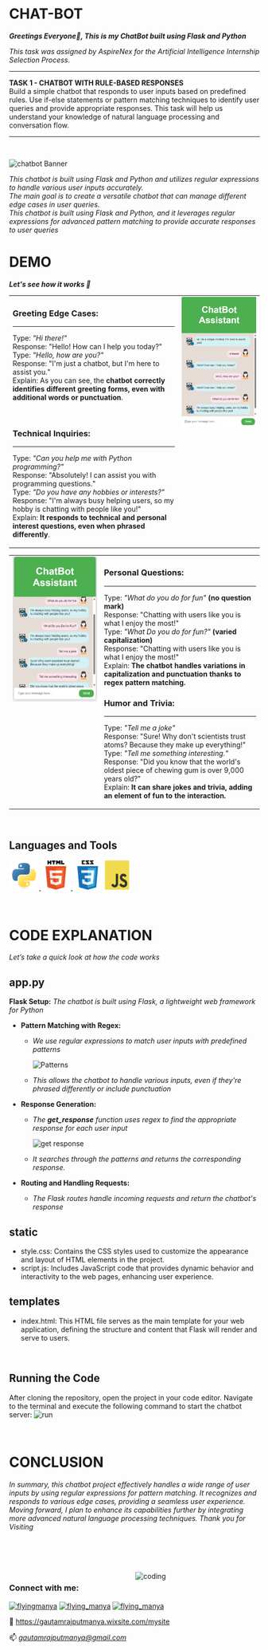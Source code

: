 # CHAT-BOT
***Greetings Everyone🌻, This is my ChatBot built using Flask and Python***<br>

*This task was assigned by AspireNex for the Artificial Intelligence Internship Selection Process*.<br>
<hr>

**TASK 1 - CHATBOT WITH RULE-BASED RESPONSES**<br>
Build a simple chatbot that responds to user inputs based on predefined rules. Use if-else statements or pattern matching techniques to identify user queries and provide appropriate responses. This task will help us understand your knowledge of natural language processing and conversation flow.

<hr>
<br>

![chatbot Banner](https://github.com/FlyingManya/AspireNex-ChatBot/assets/98754211/55315719-5cba-4f58-a2cd-5b7983debf7c)

*This chatbot is built using Flask and Python and utilizes regular expressions to handle various user inputs accurately. <br>
The main goal is to create a versatile chatbot that can manage different edge cases in user queries.<br>
This chatbot is built using Flask and Python, and it leverages regular expressions for advanced pattern matching to provide accurate responses to user queries*
<br>

# DEMO
***Let's see how it works 🌻***
<table style="border: none">
  <tr style="border: none;">
    <td style="border: none; vertical-align: top">
      <h3>Greeting Edge Cases:</h3>
      <hr>
      <p>Type: <em>"Hi there!"</em><br>
      Response: "Hello! How can I help you today?"<br>
      Type: <em>"Hello, how are you?"</em><br>
      Response: "I'm just a chatbot, but I'm here to assist you."<br>
      Explain: As you can see, the <strong>chatbot correctly identifies different greeting forms, even with additional words or punctuation</strong>.</p> <br>
      <h3>Technical Inquiries:</h3>
      <hr>
      <p>Type: <em>"Can you help me with Python programming?"</em><br>
      Response: "Absolutely! I can assist you with programming questions."<br>
      Type: <em>"Do you have any hobbies or interests?"</em><br>
      Response: "I'm always busy helping users, so my hobby is chatting with people like you!"<br>
      Explain: <strong>It responds to technical and personal interest questions, even when phrased differently</strong>.</p>
    </td>
    <td style="border: none; vertical-align: top">
      <img src="./ChatBot1.png" alt="ChatBot Image">
    </td>
  </tr>
</table>

<table style="border: none">
  <tr style="border: none;">
    <td style="border: none; vertical-align: top;">
      <img src="./ChatBot2.png" alt="ChatBot Image">
    </td>
    <td style="border: none; vertical-align: top">
      <h3>Personal Questions:</h3>
      <hr>
      <p>Type: <em>"What do you do for fun"</em> <strong>(no question mark)</strong><br>
      Response: "Chatting with users like you is what I enjoy the most!"<br>
      Type: <em>"What Do you do for fun?"</em> <strong>(varied capitalization)</strong><br>
      Response: "Chatting with users like you is what I enjoy the most!"<br>
      Explain: <strong>The chatbot handles variations in capitalization and punctuation thanks to regex pattern matching.</strong></p>
      <h3>Humor and Trivia:</h3>
      <hr>
      <p>Type: <em>"Tell me a joke"</em><br>
      Response: "Sure! Why don't scientists trust atoms? Because they make up everything!"<br>
      Type: <em>"Tell me something interesting."</em><br>
      Response: "Did you know that the world's oldest piece of chewing gum is over 9,000 years old?"<br>
      Explain: <strong>It can share jokes and trivia, adding an element of fun to the interaction.</strong></p>
    </td>
  </tr>
</table>
<br>

## Languages and Tools
<p align="left"> <a href="https://www.python.org" target="_blank" rel="noreferrer"> <img src="https://raw.githubusercontent.com/devicons/devicon/master/icons/python/python-original.svg" alt="python" width="60" height="60"/> </a> <a href="https://www.w3.org/html/" target="_blank" rel="noreferrer"> <img src="https://raw.githubusercontent.com/devicons/devicon/master/icons/html5/html5-original-wordmark.svg" alt="html5" width="60" height="60"/> </a> <a href="https://www.w3schools.com/css/" target="_blank" rel="noreferrer"> <img src="https://raw.githubusercontent.com/devicons/devicon/master/icons/css3/css3-original-wordmark.svg" alt="css3" width="60" height="60"/></a> <a href="https://developer.mozilla.org/en-US/docs/Web/JavaScript" target="_blank" rel="noreferrer"> <img src="https://raw.githubusercontent.com/devicons/devicon/master/icons/javascript/javascript-original.svg" alt="javascript" width="50" height="60"/></a> </p>
<br>

# CODE EXPLANATION
*Let’s take a quick look at how the code works*

## app.py
**Flask Setup:**
*The chatbot is built using Flask, a lightweight web framework for Python*<br>

- **Pattern Matching with Regex:**
  - *We use regular expressions to match user inputs with predefined patterns*<br>

     ![Patterns](https://github.com/FlyingManya/AspireNex-ChatBot/assets/98754211/4bd594fc-cd7e-4219-bfda-8ab42a417dcb)
    <br>

  - *This allows the chatbot to handle various inputs, even if they're phrased differently or include punctuation*

- **Response Generation:**
  - *The **get_response** function uses regex to find the appropriate response for each user input*<br>

    ![get response](https://github.com/FlyingManya/AspireNex-ChatBot/assets/98754211/96955e49-97f1-428d-be27-1d2d3968dcad)

  - *It searches through the patterns and returns the corresponding response.*

- **Routing and Handling Requests:**
  - *The Flask routes handle incoming requests and return the chatbot's response* <br>

## static
- style.css: Contains the CSS styles used to customize the appearance and layout of HTML elements in the project.
- script.js: Includes JavaScript code that provides dynamic behavior and interactivity to the web pages, enhancing user experience.

## templates 
- index.html: This HTML file serves as the main template for your web application, defining the structure and content that Flask will render and serve to users.

<br>

## Running the Code
After cloning the repository, open the project in your code editor.
Navigate to the terminal and execute the following command to start the chatbot server:
![run](https://github.com/FlyingManya/AspireNex-ChatBot/assets/98754211/8baaf98f-ddcd-411e-86ec-cfabe9797595)

<br>

# CONCLUSION
*In summary, this chatbot project effectively handles a wide range of user inputs by using regular expressions for pattern matching. It recognizes and responds to various edge cases, providing a seamless user experience.
Moving forward, I plan to enhance its capabilities further by integrating more advanced natural language processing techniques.
Thank you for Visiting*

<br>
<br>
<br>

<br>
<image align="right" alt="coding" width="250" src="https://github.com/FlyingManya/FlyingManya/assets/98754211/0a854199-b287-4dca-a4cc-8265cbd3335e" alt="flyingmanya"></p>

<h3 align="left">Connect with me:</h3>
<p align="left">
<a href="https://linkedin.com/in/flyingmanya" target="blank"><img align="center" src="https://raw.githubusercontent.com/rahuldkjain/github-profile-readme-generator/master/src/images/icons/Social/linked-in-alt.svg" alt="flyingmanya" height="30" width="40" /></a>
<a href="https://instagram.com/flying_manya" target="blank"><img align="center" src="https://raw.githubusercontent.com/rahuldkjain/github-profile-readme-generator/master/src/images/icons/Social/instagram.svg" alt="flying_manya" height="30" width="40" /></a>
<a href="https://www.leetcode.com/flying_manya" target="blank"><img align="center" src="https://raw.githubusercontent.com/rahuldkjain/github-profile-readme-generator/master/src/images/icons/Social/leet-code.svg" alt="flying_manya" height="30" width="40" /></a>
</p>

🌵 https://gautamrajputmanya.wixsite.com/mysite 

📫 *gautamrajputmanya@gmail.com*
